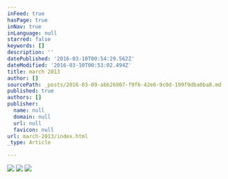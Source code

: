 ```yaml
---
inFeed: true
hasPage: true
inNav: true
inLanguage: null
starred: false
keywords: []
description: ''
datePublished: '2016-03-10T00:54:29.562Z'
dateModified: '2016-03-10T00:53:02.494Z'
title: march 2013
author: []
sourcePath: _posts/2016-03-09-abb26907-f9f6-42e6-9c0d-199f9dba0ba8.md
published: true
authors: []
publisher:
  name: null
  domain: null
  url: null
  favicon: null
url: march-2013/index.html
_type: Article

---
```

![](https://the-grid-user-content.s3-us-west-2.amazonaws.com/62487a0d-5fa2-47f6-b4dc-a11a6a02b6f3.jpg)
![](https://s3-us-west-2.amazonaws.com/the-grid-img/p/6219a02eb9952e444b87fab17cfc4bdc95c99b63.jpg)
![](https://s3-us-west-2.amazonaws.com/the-grid-img/p/b320d5532cdf81e6de7f0c8b7191bbbd165f496a.jpg)